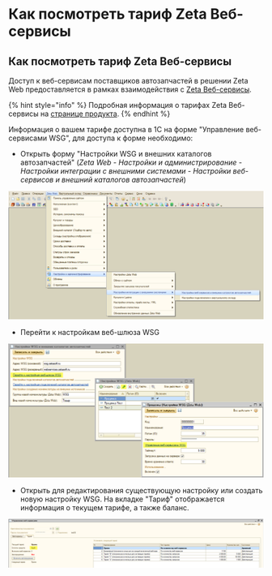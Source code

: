 # Как посмотреть тариф Zeta Веб-сервисы

## Как посмотреть тариф Zeta Веб-сервисы

Доступ к веб-сервисам поставщиков автозапчастей в решении Zeta Web предоставляется в рамках взаимодействия с [Zeta Веб-сервисы](https://www.zetasoft.ru/products-zeta-webservices/).

{% hint style="info" %}
Подробная информация о тарифах Zeta Веб-сервисы на [странице продукта](https://www.zetasoft.ru/products-zeta-webservices/).
{% endhint %}

Информация о вашем тарифе доступна в 1С на форме "Управление веб-сервисами WSG", для доступа к форме необходимо:

* Открыть форму "Настройки WSG и внешних каталогов автозапчастей" \(_Zeta Web - Настройки и администрирование - Настройки интеграции с внешними системами - Настройки веб-сервисов и внешний каталогов автозапчастей_\)

![](../.gitbook/assets/image%20%28106%29.png)

* Перейти к настройкам веб-шлюза WSG

![](../.gitbook/assets/image%20%2830%29.png)

* Открыть для редактирования существующую настройку или создать новую настройку WSG. На вкладке "Тариф" отображается информация о текущем тарифе, а также баланс.

![](../.gitbook/assets/image%20%2813%29.png)

